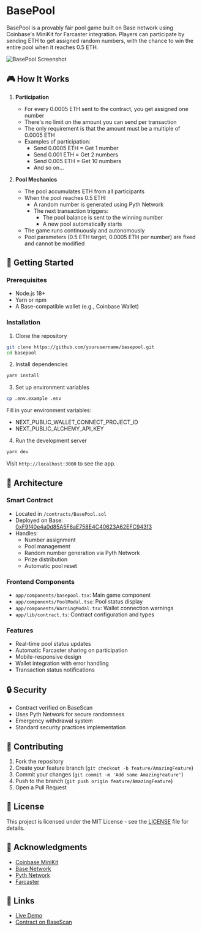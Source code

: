 # BasePool

BasePool is a provably fair pool game built on Base network using Coinbase's MiniKit for Farcaster integration. Players can participate by sending ETH to get assigned random numbers, with the chance to win the entire pool when it reaches 0.5 ETH.

![BasePool Screenshot](public/preview.png)

## 🎮 How It Works

1. **Participation**
   - For every 0.0005 ETH sent to the contract, you get assigned one number
   - There's no limit on the amount you can send per transaction
   - The only requirement is that the amount must be a multiple of 0.0005 ETH
   - Examples of participation:
     - Send 0.0005 ETH = Get 1 number
     - Send 0.001 ETH = Get 2 numbers
     - Send 0.005 ETH = Get 10 numbers
     - And so on...

2. **Pool Mechanics**
   - The pool accumulates ETH from all participants
   - When the pool reaches 0.5 ETH:
     - A random number is generated using Pyth Network
     - The next transaction triggers:
       - The pool balance is sent to the winning number
       - A new pool automatically starts
   - The game runs continuously and autonomously
   - Pool parameters (0.5 ETH target, 0.0005 ETH per number) are fixed and cannot be modified

## 🚀 Getting Started

### Prerequisites
- Node.js 18+
- Yarn or npm
- A Base-compatible wallet (e.g., Coinbase Wallet)

### Installation

1. Clone the repository
```bash
git clone https://github.com/yourusername/basepool.git
cd basepool
```

2. Install dependencies
```bash
yarn install
```

3. Set up environment variables
```bash
cp .env.example .env
```
Fill in your environment variables:
- NEXT_PUBLIC_WALLET_CONNECT_PROJECT_ID
- NEXT_PUBLIC_ALCHEMY_API_KEY

4. Run the development server
```bash
yarn dev
```

Visit `http://localhost:3000` to see the app.

## 📐 Architecture

### Smart Contract
- Located in `/contracts/BasePool.sol`
- Deployed on Base: [0xF9f40e4a0d85A5F6aE758E4C40623A62EFC943f3](https://basescan.org/address/0xF9f40e4a0d85A5F6aE758E4C40623A62EFC943f3)
- Handles:
  - Number assignment
  - Pool management
  - Random number generation via Pyth Network
  - Prize distribution
  - Automatic pool reset

### Frontend Components
- `app/components/basepool.tsx`: Main game component
- `app/components/PoolModal.tsx`: Pool status display
- `app/components/WarningModal.tsx`: Wallet connection warnings
- `app/lib/contract.ts`: Contract configuration and types

### Features
- Real-time pool status updates
- Automatic Farcaster sharing on participation
- Mobile-responsive design
- Wallet integration with error handling
- Transaction status notifications

## 🔒 Security

- Contract verified on BaseScan
- Uses Pyth Network for secure randomness
- Emergency withdrawal system
- Standard security practices implementation

## 🤝 Contributing

1. Fork the repository
2. Create your feature branch (`git checkout -b feature/AmazingFeature`)
3. Commit your changes (`git commit -m 'Add some AmazingFeature'`)
4. Push to the branch (`git push origin feature/AmazingFeature`)
5. Open a Pull Request

## 📄 License

This project is licensed under the MIT License - see the [LICENSE](LICENSE) file for details.

## 🙏 Acknowledgments

- [Coinbase MiniKit](https://docs.base.org/building-with-base/guides/tools-and-resources/minikit)
- [Base Network](https://base.org)
- [Pyth Network](https://pyth.network)
- [Farcaster](https://www.farcaster.xyz)

## 🔗 Links

- [Live Demo](https://basepool.miniapps.zone)
- [Contract on BaseScan](https://basescan.org/address/0xF9f40e4a0d85A5F6aE758E4C40623A62EFC943f3)
